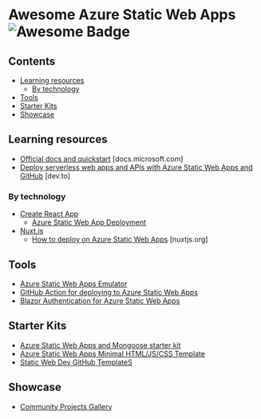 # Awesome Azure Static Web Apps ![Awesome Badge](https://awesome.re/badge-flat2.svg)

## Contents

- [Learning resources](#learning-resources)
  * [By technology](#by-technology)
- [Tools](#tools)
- [Starter Kits](#starter-kits)
- [Showcase](#showcase)

## Learning resources

- [Official docs and quickstart](https://docs.microsoft.com/azure/static-web-apps/?WT.mc_id=javascript-11478-cxa) [docs.microsoft.com]
- [Deploy serverless web apps and APIs with Azure Static Web Apps and GitHub](https://dev.to/azure/the-easy-way-to-serverless-web-apps-and-apis-with-azure-swag-2heb) [dev.to]

### By technology
- [Create React App](https://create-react-app.dev/)
  * [Azure Static Web App Deployment](https://create-react-app.dev/docs/deployment/#azure)
- [Nuxt.js](https://nuxtjs.org/)
  * [How to deploy on Azure Static Web Apps](https://nuxtjs.org/faq/deployment-azure-static-web-apps/) [nuxtjs.org]

## Tools

- [Azure Static Web Apps Emulator](https://github.com/manekinekko/swa-emulator)
- [GitHub Action for deploying to Azure Static Web Apps](https://github.com/Azure/static-web-apps-deploy)
- [Blazor Authentication for Azure Static Web Apps](https://github.com/Azure/azure-app-service-authentication)

## Starter Kits

- [Azure Static Web Apps and Mongoose starter kit](https://github.com/GeekTrainer/aswa-student-starter-kit)
- [Azure Static Web Apps Minimal HTML/JS/CSS Template](https://github.com/sinedied/azure-swag)
- [Static Web Dev GitHub TemplateS](https://github.com/staticwebdev?tab=repositories)

## Showcase

- [Community Projects Gallery](https://github.com/microsoft/static-web-apps-gallery-code-samples)